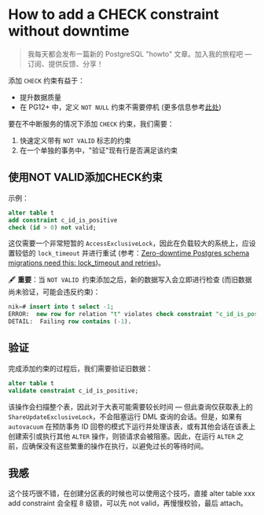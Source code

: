 # How to add a CHECK constraint without downtime

>我每天都会发布一篇新的 PostgreSQL "howto" 文章。加入我的旅程吧 — 订阅、提供反馈、分享！

添加 `CHECK` 约束有益于：

- 提升数据质量
- 在 PG12+ 中，定义 `NOT NULL` 约束不需要停机 (更多信息参考[此处](https://gitlab.com/postgres-ai/postgresql-consulting/postgres-howtos/-/blob/main/0060_how_to_add_a_column.md?ref_type=heads#not-null))

要在不中断服务的情况下添加 `CHECK` 约束，我们需要：

1. 快速定义带有 `NOT VALID` 标志的约束
2. 在一个单独的事务中，"验证"现有行是否满足该约束

## 使用NOT VALID添加CHECK约束

示例：

```sql
alter table t
add constraint c_id_is_positive
check (id > 0) not valid;
```

这仅需要一个非常短暂的 `AccessExclusiveLock`，因此在负载较大的系统上，应设置较低的 `lock_timeout` 并进行重试 (参考：[Zero-downtime Postgres schema migrations need this: lock_timeout and retries](https://postgres.ai/blog/20210923-zero-downtime-postgres-schema-migrations-lock-timeout-and-retries))。

🖋️ **重要**：当 `NOT VALID `约束添加之后，新的数据写入会立即进行检查 (而旧数据尚未验证，可能会违反约束)：

```sql
nik=# insert into t select -1;
ERROR:  new row for relation "t" violates check constraint "c_id_is_positive"
DETAIL:  Failing row contains (-1).
```

## 验证

完成添加约束的过程后，我们需要验证旧数据：

```sql
alter table t
validate constraint c_id_is_positive;
```

该操作会扫描整个表，因此对于大表可能需要较长时间 — 但此查询仅获取表上的 `ShareUpdateExclusiveLock`，不会阻塞运行 DML 查询的会话。但是，如果有 `autovacuum` 在预防事务 ID 回卷的模式下运行并处理该表，或有其他会话在该表上创建索引或执行其他 `ALTER` 操作，则锁请求会被阻塞。因此，在运行 `ALTER` 之前，应确保没有这些繁重的操作在执行，以避免过长的等待时间。

## 我感

这个技巧很不错，在创建分区表的时候也可以使用这个技巧，直接 alter table xxx add constraint 会全程 8 级锁，可以先 not valid，再慢慢校验，最后 attach。